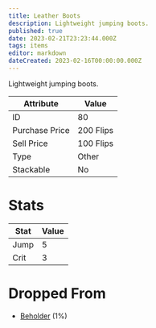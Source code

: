 ```yaml
---
title: Leather Boots
description: Lightweight jumping boots.
published: true
date: 2023-02-21T23:23:44.000Z
tags: items
editor: markdown
dateCreated: 2023-02-16T00:00:00.000Z
---
```


Lightweight jumping boots.

|Attribute|Value|
|-|-|
|ID|80|
|Purchase Price|200 Flips|
|Sell Price|100 Flips|
|Type|Other|
|Stackable|No|

# Stats
|Stat|Value|
|-|-|
|Jump|5|
|Crit|3|

# Dropped From
 * [Beholder](/monsters/beholder.md) (1%)
